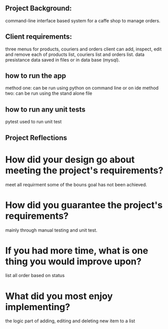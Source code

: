 ## Project Background:
command-line interface based system for a caffe shop to manage orders.

## Client requirements:
three menus for products, couriers and orders
client can add, inspect, edit and remove each of products list, couriers list and orders list.
data presistance data saved in files or in data base (mysql). 

## how to run the app
method one: can be run using python on command line or on ide
method two: can be run using the stand alone file

## how to run any unit tests
pytest used to run unit test

## Project Reflections
# How did your design go about meeting the project's requirements?
meet all requirment
some of the bouns goal has not been achieved. 

# How did you guarantee the project's requirements?
mainly through manual testing and unit test.

# If you had more time, what is one thing you would improve upon?
list all order based on status

# What did you most enjoy implementing?
the logic part of adding, editing and deleting new item to a list
